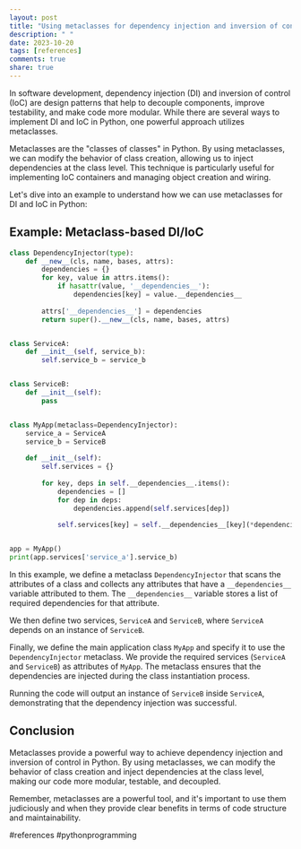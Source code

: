 ```yaml
---
layout: post
title: "Using metaclasses for dependency injection and inversion of control (IoC) in Python"
description: " "
date: 2023-10-20
tags: [references]
comments: true
share: true
---
```


In software development, dependency injection (DI) and inversion of control (IoC) are design patterns that help to decouple components, improve testability, and make code more modular. While there are several ways to implement DI and IoC in Python, one powerful approach utilizes metaclasses.

Metaclasses are the "classes of classes" in Python. By using metaclasses, we can modify the behavior of class creation, allowing us to inject dependencies at the class level. This technique is particularly useful for implementing IoC containers and managing object creation and wiring.

Let's dive into an example to understand how we can use metaclasses for DI and IoC in Python:

## Example: Metaclass-based DI/IoC

```python
class DependencyInjector(type):
    def __new__(cls, name, bases, attrs):
        dependencies = {}
        for key, value in attrs.items():
            if hasattr(value, '__dependencies__'):
                dependencies[key] = value.__dependencies__
        
        attrs['__dependencies__'] = dependencies
        return super().__new__(cls, name, bases, attrs)


class ServiceA:
    def __init__(self, service_b):
        self.service_b = service_b


class ServiceB:
    def __init__(self):
        pass


class MyApp(metaclass=DependencyInjector):
    service_a = ServiceA
    service_b = ServiceB
    
    def __init__(self):
        self.services = {}
        
        for key, deps in self.__dependencies__.items():
            dependencies = []
            for dep in deps:
                dependencies.append(self.services[dep])
            
            self.services[key] = self.__dependencies__[key](*dependencies)


app = MyApp()
print(app.services['service_a'].service_b)
```

In this example, we define a metaclass `DependencyInjector` that scans the attributes of a class and collects any attributes that have a `__dependencies__` variable attributed to them. The `__dependencies__` variable stores a list of required dependencies for that attribute.

We then define two services, `ServiceA` and `ServiceB`, where `ServiceA` depends on an instance of `ServiceB`.

Finally, we define the main application class `MyApp` and specify it to use the `DependencyInjector` metaclass. We provide the required services (`ServiceA` and `ServiceB`) as attributes of `MyApp`. The metaclass ensures that the dependencies are injected during the class instantiation process.

Running the code will output an instance of `ServiceB` inside `ServiceA`, demonstrating that the dependency injection was successful.

## Conclusion

Metaclasses provide a powerful way to achieve dependency injection and inversion of control in Python. By using metaclasses, we can modify the behavior of class creation and inject dependencies at the class level, making our code more modular, testable, and decoupled.

Remember, metaclasses are a powerful tool, and it's important to use them judiciously and when they provide clear benefits in terms of code structure and maintainability.

#references #pythonprogramming